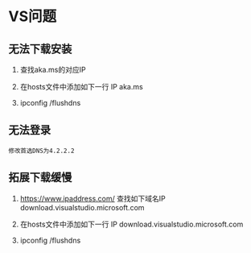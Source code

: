 # VS问题

## 无法下载安装

1. 查找aka.ms的对应IP

2. 在hosts文件中添加如下一行
    IP aka.ms

3. ipconfig /flushdns

## 无法登录

    修改首选DNS为4.2.2.2

## 拓展下载缓慢

1. https://www.ipaddress.com/ 查找如下域名IP
    download.visualstudio.microsoft.com

2. 在hosts文件中添加如下一行
    IP download.visualstudio.microsoft.com

3. ipconfig /flushdns
